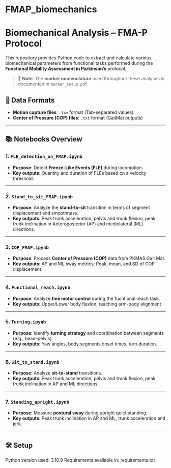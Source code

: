 # FMAP_biomechanics

# Biomechanical Analysis – FMA-P Protocol

This repository provides Python code to extract and calculate various biomechanical parameters from functional tasks performed during the **Functional Mobility Assessment in Parkinson’s** protocol.

> 📝 **Note**: The **marker nomenclature** used throughout these analyses is documented in `marker_setup.pdf`.

## 📁 Data Formats
- **Motion capture files**: `.tsv` format (Tab-separated values)
- **Center of Pressure (COP) files**: `.txt` format (GaitMat outputs)

---

## 📚 Notebooks Overview

### 1. `FLE_detection_on_FMAP.ipynb`
- **Purpose**: Detect **Freeze-Like Events (FLE)** during locomotion.
- **Key outputs**: Quantity and duration of FLEs based on a velocity threshold.
---

### 2. `Stand_to_sit_FMAP.ipynb`
- **Purpose**: Analyze the **stand-to-sit** transition in terms of segment displacement and smoothness.
- **Key outputs**: Peak trunk acceleration, pelvis and trunk flexion, peak trunk inclination in Anteroposterior (AP) and mediolateral (ML) directions.
---

### 3. `COP_FMAP.ipynb`
- **Purpose**: Process **Center of Pressure (COP)** data from PKMAS Gait Mat.
- **Key outputs**: AP and ML sway metrics: Peak, mean, and SD of COP displacement
---

### 4. `Functional_reach.ipynb`
- **Purpose**: Analyze **fine motor control** during the fucntional reach task.
- **Key outputs**: Upper/Lower body flexion, reaching arm-body alignment
---

### 5. `Turning.ipynb`
- **Purpose**: Identify **turning strategy** and coordination between segments (e.g., head–pelvis).
- **Key outputs**: Yaw angles, body segments onset times, turn duration.
---

### 6. `Sit_to_stand.ipynb`
- **Purpose**: Analyze **sit-to-stand** transitions.
- **Key outputs**: Peak trunk acceleration, pelvis and trunk flexion, peak trunk inclination in AP and ML directions.
---

### 7. `Standing_upright.ipynb`
- **Purpose**: Measure **postural sway** during upright quiet standing.
- **Key outputs**: Peak trunk inclination in AP and ML, trunk acceleration and jerk.
---

## 🛠 Setup 
Python version used: 3.10.9
Requirements available in: requirements.txt
